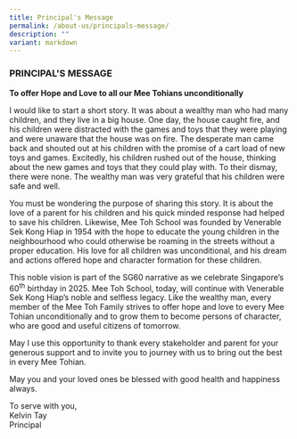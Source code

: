 ```yaml
---
title: Principal's Message
permalink: /about-us/principals-message/
description: ""
variant: markdown
---
```

<h3>PRINCIPAL'S MESSAGE</h3>
<p><strong>To offer Hope and Love to all our Mee Tohians unconditionally</strong></p>
<p>I would like to start a short story. It was about a wealthy man who had many children, and they live in a big house. One day, the house caught fire, and his children were distracted with the games and toys that they were playing and were unaware that the house was on fire. The desperate man came back and shouted out at his children with the promise of a cart load of new toys and games. Excitedly, his children rushed out of the house, thinking about the new games and toys that they could play with. To their dismay, there were none. The wealthy man was very grateful that his children were safe and well.</p>
<p>You must be wondering the purpose of sharing this story. It is about the love of a parent for his children and his quick minded response had helped to save his children. Likewise, Mee Toh School was founded by Venerable Sek Kong Hiap in 1954 with the hope to educate the young children in the neighbourhood who could otherwise be roaming in the streets without a proper education. His love for all children was unconditional, and his dream and actions offered hope and character formation for these children.</p>
<p>This noble vision is part of the SG60 narrative as we celebrate Singapore’s 60<sup>th</sup> birthday in 2025. Mee Toh School, today, will continue with Venerable Sek Kong Hiap’s noble and selfless legacy. Like the wealthy man, every member of the Mee Toh Family strives to offer hope and love to every Mee Tohian unconditionally and to grow them to become persons of character, who are good and useful citizens of tomorrow.</p>
<p>May I use this opportunity to thank every stakeholder and parent for your generous support and to invite you to journey with us to bring out the best in every Mee Tohian.&nbsp;</p>
<p>May you and your loved ones be blessed with good health and happiness always.</p>
<p>To serve with you,<br> Kelvin Tay<br> Principal</p>